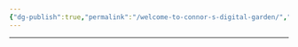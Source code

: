 ```yaml
---
{"dg-publish":true,"permalink":"/welcome-to-connor-s-digital-garden/","tags":["gardenEntry"]}
---
```


---
